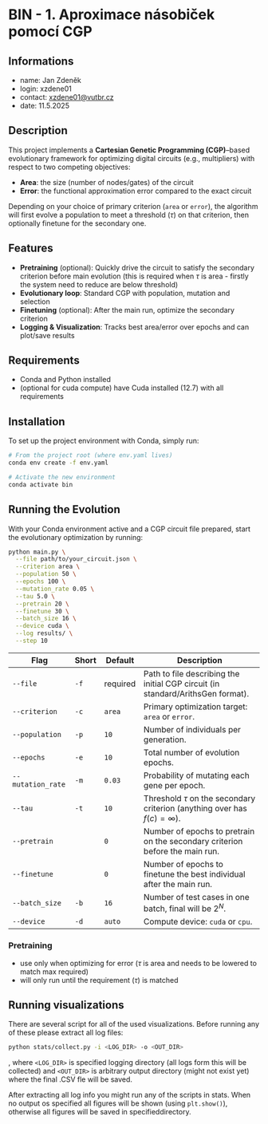 # BIN - 1. Aproximace násobiček pomocí CGP

## Informations

- name: Jan Zdeněk
- login: xzdene01
- contact: <xzdene01@vutbr.cz>
- date: 11.5.2025

## Description

This project implements a **Cartesian Genetic Programming (CGP)**–based evolutionary framework for optimizing digital circuits (e.g., multipliers) with respect to two competing objectives:

- **Area**: the size (number of nodes/gates) of the circuit
- **Error**: the functional approximation error compared to the exact circuit

Depending on your choice of primary criterion (`area` or `error`), the algorithm will first evolve a population to meet a threshold ($\tau$) on that criterion, then optionally finetune for the secondary one.

## Features

- **Pretraining** (optional): Quickly drive the circuit to satisfy the secondary criterion before main evolution (this is required when $\tau$ is area - firstly the system need to reduce are below threshold)
- **Evolutionary loop**: Standard CGP with population, mutation and selection
- **Finetuning** (optional): After the main run, optimize the secondary criterion
- **Logging & Visualization**: Tracks best area/error over epochs and can plot/save results

## Requirements

- Conda and Python installed
- (optional for cuda compute) have Cuda installed (12.7) with all requirements

## Installation

To set up the project environment with Conda, simply run:

```bash
# From the project root (where env.yaml lives)
conda env create -f env.yaml

# Activate the new environment
conda activate bin
```

## Running the Evolution

With your Conda environment active and a CGP circuit file prepared, start the evolutionary optimization by running:

```bash
python main.py \
  --file path/to/your_circuit.json \
  --criterion area \
  --population 50 \
  --epochs 100 \
  --mutation_rate 0.05 \
  --tau 5.0 \
  --pretrain 20 \
  --finetune 30 \
  --batch_size 16 \
  --device cuda \
  --log results/ \
  --step 10
```

| Flag              | Short | Default   |Description                                                                        |
| ----------------- | ----- | --------- | --------------------------------------------------------------------------------  |
| `--file`          | `-f`  | required  | Path to file describing the initial CGP circuit (in standard/ArithsGen format).   |
| `--criterion`     | `-c`  | `area`    | Primary optimization target: `area` or `error`.                                   |
| `--population`    | `-p`  | `10`      | Number of individuals per generation.                                             |
| `--epochs`        | `-e`  | `10`      | Total number of evolution epochs.                                                 |
| `--mutation_rate` | `-m`  | `0.03`    | Probability of mutating each gene per epoch.                                      |
| `--tau`           | `-t`  | `10`      | Threshold $\tau$ on the secondary criterion (anything over has $f(c) = \infty$).  |
| `--pretrain`      |       | `0`       | Number of epochs to pretrain on the secondary criterion before the main run.      |
| `--finetune`      |       | `0`       | Number of epochs to finetune the best individual after the main run.              |
| `--batch_size`    | `-b`  | `16`      | Number of test cases in one batch, final will be $2^N$.                           |
| `--device`        | `-d`  | `auto`    | Compute device: `cuda` or `cpu`.                                                  |

### Pretraining

- use only when optimizing for error ($\tau$ is area and needs to be lowered to match max required)
- will only run until the requirement ($\tau$) is matched

## Running visualizations

There are several script for all of the used visualizations. Before running any of these please extract all log files:

```bash
python stats/collect.py -i <LOG_DIR> -o <OUT_DIR>
```

, where `<LOG_DIR>` is specified logging directory (all logs form this will be collected) and `<OUT_DIR>` is arbitrary output directory (might not exist yet) where the final .CSV fle will be saved.

After extracting all log info you might run any of the scripts in stats. When no output os specified all figures will be shown (using `plt.show()`), otherwise all figures will be saved in specifieddirectory.
